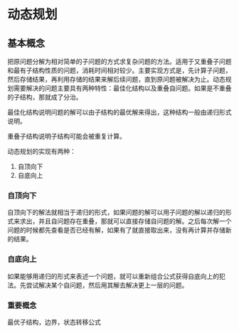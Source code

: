 # 动态规划

## 基本概念

把原问题分解为相对简单的子问题的方式求复杂问题的方法。适用于又重叠子问题和最有子结构性质的问题，消耗时间相对较少。主要实现方式是，先计算子问题，然后存储结果，再利用存储的结果来解后续问题，直到原问题被解决为止。动态规划需要解决的问题主要具有两种特性：最佳化结构以及重叠自问题。如果是不重叠的子结构，那就成了分治。

最佳化结构说明问题的解可以由子结构的最优解来得出，这种结构一般由递归形式说明。

重叠子结构说明子结构可能会被重复计算。

动态规划的实现有两种：

1. 自顶向下
2. 自底向上

### 自顶向下

自顶向下的解法就相当于递归的形式，如果问题的解可以用子问题的解以递归的形式来求出，并且自问题存在重叠，那就可以直接存储自问题的解。之后每次解一个问题的时候都先查看是否已经有解，如果有了就直接取出来，没有再计算并存储新的结果。

### 自底向上

如果能够用递归的形式来表述一个问题，就可以重新组合公式获得自底向上的犯法。先尝试解决某个自问题，然后用其解去解决更上一层的问题。

### 重要概念

最优子结构，边界，状态转移公式
